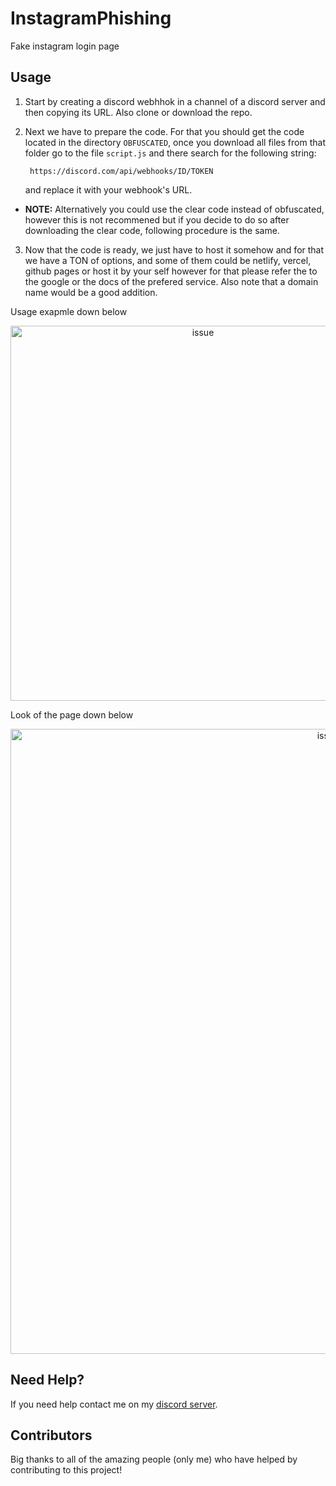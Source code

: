 # InstagramPhishing
Fake instagram login page

## Usage

1. Start by creating a discord webhhok in a channel of a discord server and then copying its URL. Also clone or download the repo.

2. Next we have to prepare the code. For that you should get the code located in the directory `OBFUSCATED`, once you download all files from that folder go to the file `script.js` and there search for the following string:

        https://discord.com/api/webhooks/ID/TOKEN

    and replace it with your webhook's URL.

- **NOTE:** Alternatively you could use the clear code instead of obfuscated, however this is not recommened but if you decide to do so after downloading the clear code, following procedure is the same.

3. Now that the code is ready, we just have to host it somehow and for that we have a TON of options, and some of them could be netlify, vercel, github pages or host it by your self however for that please refer the to the google or the docs of the prefered service. Also note that a domain name would be a good addition.   

Usage exapmle down below

<p align="center">
  <img alt="issue" src="https://github.com/Josakko/InstagramPhishing/blob/main/img/img.png?raw=true" width="600px">
</p>

Look of the page down below

<p align="center">
  <img alt="issue" src="https://github.com/Josakko/InstagramPhishing/blob/main/img/img1.png?raw=true" width="1000px">
</p>

## Need Help?

If you need help contact me on my [discord server](https://discord.gg/xgET5epJE6).

## Contributors

Big thanks to all of the amazing people (only me) who have helped by contributing to this project!

